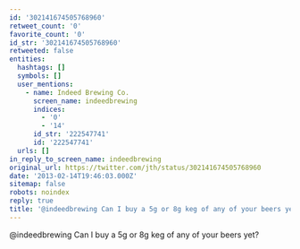 ```yaml
---
id: '302141674505768960'
retweet_count: '0'
favorite_count: '0'
id_str: '302141674505768960'
retweeted: false
entities:
  hashtags: []
  symbols: []
  user_mentions:
    - name: Indeed Brewing Co.
      screen_name: indeedbrewing
      indices:
        - '0'
        - '14'
      id_str: '222547741'
      id: '222547741'
  urls: []
in_reply_to_screen_name: indeedbrewing
original_url: https://twitter.com/jth/status/302141674505768960
date: '2013-02-14T19:46:03.000Z'
sitemap: false
robots: noindex
reply: true
title: '@indeedbrewing Can I buy a 5g or 8g keg of any of your beers yet?'
---
```


@indeedbrewing Can I buy a 5g or 8g keg of any of your beers yet?